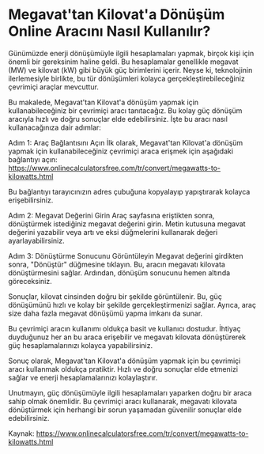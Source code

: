 Megavat'tan Kilovat'a Dönüşüm Online Aracını Nasıl Kullanılır?
==============================================================

Günümüzde enerji dönüşümüyle ilgili hesaplamaları yapmak, birçok kişi için önemli bir gereksinim haline geldi. Bu hesaplamalar genellikle megavat (MW) ve kilovat (kW) gibi büyük güç birimlerini içerir. Neyse ki, teknolojinin ilerlemesiyle birlikte, bu tür dönüşümleri kolayca gerçekleştirebileceğiniz çevrimiçi araçlar mevcuttur.

Bu makalede, Megavat'tan Kilovat'a dönüşüm yapmak için kullanabileceğiniz bir çevrimiçi aracı tanıtacağız. Bu kolay güç dönüşüm aracıyla hızlı ve doğru sonuçlar elde edebilirsiniz. İşte bu aracı nasıl kullanacağınıza dair adımlar:

Adım 1: Araç Bağlantısını Açın İlk olarak, Megavat'tan Kilovat'a dönüşüm yapmak için kullanabileceğiniz çevrimiçi araca erişmek için aşağıdaki bağlantıyı açın: <https://www.onlinecalculatorsfree.com/tr/convert/megawatts-to-kilowatts.html>

Bu bağlantıyı tarayıcınızın adres çubuğuna kopyalayıp yapıştırarak kolayca erişebilirsiniz.

Adım 2: Megavat Değerini Girin Araç sayfasına eriştikten sonra, dönüştürmek istediğiniz megavat değerini girin. Metin kutusuna megavat değerini yazabilir veya artı ve eksi düğmelerini kullanarak değeri ayarlayabilirsiniz.

Adım 3: Dönüştürme Sonucunu Görüntüleyin Megavat değerini girdikten sonra, "Dönüştür" düğmesine tıklayın. Bu, aracın megavatı kilovata dönüştürmesini sağlar. Ardından, dönüşüm sonucunu hemen altında göreceksiniz.

Sonuçlar, kilovat cinsinden doğru bir şekilde görüntülenir. Bu, güç dönüşümünü hızlı ve kolay bir şekilde gerçekleştirmenizi sağlar. Ayrıca, araç size daha fazla megavat dönüşümü yapma imkanı da sunar.

Bu çevrimiçi aracın kullanımı oldukça basit ve kullanıcı dostudur. İhtiyaç duyduğunuz her an bu araca erişebilir ve megavatı kilovata dönüştürerek güç hesaplamalarınızı kolayca yapabilirsiniz.

Sonuç olarak, Megavat'tan Kilovat'a dönüşüm yapmak için bu çevrimiçi aracı kullanmak oldukça pratiktir. Hızlı ve doğru sonuçlar elde etmenizi sağlar ve enerji hesaplamalarınızı kolaylaştırır.

Unutmayın, güç dönüşümüyle ilgili hesaplamaları yaparken doğru bir araca sahip olmak önemlidir. Bu çevrimiçi aracı kullanarak, megavatı kilovata dönüştürmek için herhangi bir sorun yaşamadan güvenilir sonuçlar elde edebilirsiniz.

Kaynak: <https://www.onlinecalculatorsfree.com/tr/convert/megawatts-to-kilowatts.html>